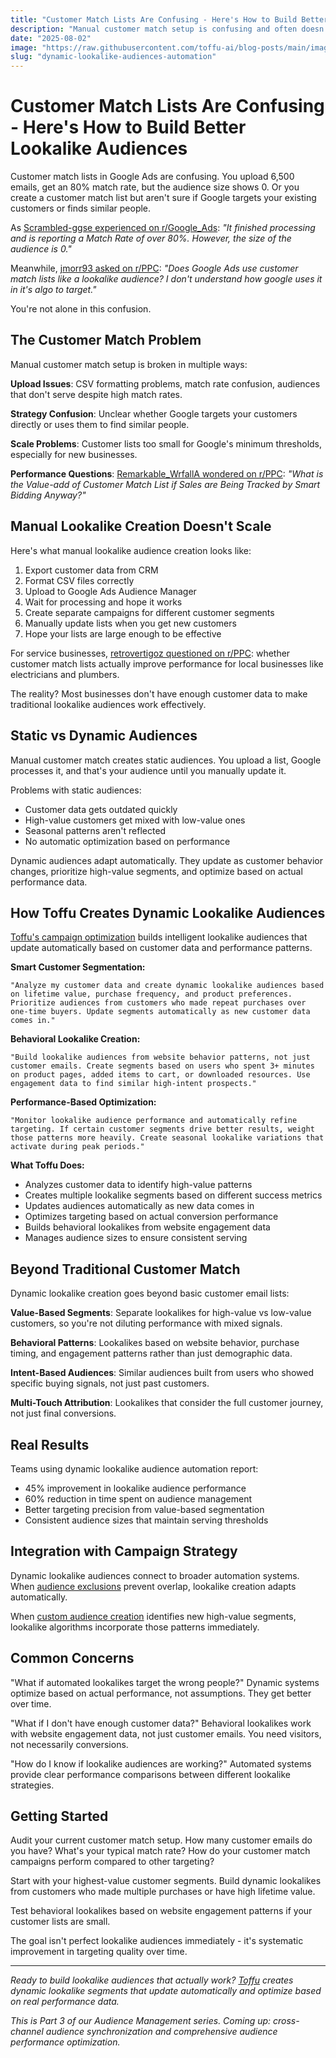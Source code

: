 ```yaml
---
title: "Customer Match Lists Are Confusing - Here's How to Build Better Lookalike Audiences"
description: "Manual customer match setup is confusing and often doesn't work. Here's how to automate dynamic lookalike audience creation that actually drives results."
date: "2025-08-02"
image: "https://raw.githubusercontent.com/toffu-ai/blog-posts/main/images/dynamic-lookalike-audiences-hero.avif"
slug: "dynamic-lookalike-audiences-automation"
---
```


# Customer Match Lists Are Confusing - Here's How to Build Better Lookalike Audiences

Customer match lists in Google Ads are confusing. You upload 6,500 emails, get an 80% match rate, but the audience size shows 0. Or you create a customer match list but aren't sure if Google targets your existing customers or finds similar people.

As [Scrambled-ggse experienced on r/Google_Ads](https://reddit.com/r/Google_Ads/comments/1lpr4i9/80_match_rate_customer_list_size_0/): *"It finished processing and is reporting a Match Rate of over 80%. However, the size of the audience is 0."*

Meanwhile, [jmorr93 asked on r/PPC](https://reddit.com/r/PPC/comments/1jav9ym/does_google_ads_use_customer_match_lists_like_a/): *"Does Google Ads use customer match lists like a lookalike audience? I don't understand how google uses it in it's algo to target."*

You're not alone in this confusion.

## The Customer Match Problem

Manual customer match setup is broken in multiple ways:

**Upload Issues**: CSV formatting problems, match rate confusion, audiences that don't serve despite high match rates.

**Strategy Confusion**: Unclear whether Google targets your customers directly or uses them to find similar people.

**Scale Problems**: Customer lists too small for Google's minimum thresholds, especially for new businesses.

**Performance Questions**: [Remarkable_WrfallA wondered on r/PPC](https://reddit.com/r/PPC/comments/1llb38t/what_is_the_valueadd_of_customer_match_list_if/): *"What is the Value-add of Customer Match List if Sales are Being Tracked by Smart Bidding Anyway?"*

## Manual Lookalike Creation Doesn't Scale

Here's what manual lookalike audience creation looks like:

1. Export customer data from CRM
2. Format CSV files correctly
3. Upload to Google Ads Audience Manager
4. Wait for processing and hope it works
5. Create separate campaigns for different customer segments
6. Manually update lists when you get new customers
7. Hope your lists are large enough to be effective

For service businesses, [retrovertigoz questioned on r/PPC](https://reddit.com/r/PPC/comments/1guejzp/customer_match_lists_for_servicebased_campaigns/): whether customer match lists actually improve performance for local businesses like electricians and plumbers.

The reality? Most businesses don't have enough customer data to make traditional lookalike audiences work effectively.

## Static vs Dynamic Audiences

Manual customer match creates static audiences. You upload a list, Google processes it, and that's your audience until you manually update it.

Problems with static audiences:
- Customer data gets outdated quickly
- High-value customers get mixed with low-value ones
- Seasonal patterns aren't reflected
- No automatic optimization based on performance

Dynamic audiences adapt automatically. They update as customer behavior changes, prioritize high-value segments, and optimize based on actual performance data.

## How Toffu Creates Dynamic Lookalike Audiences

[Toffu's campaign optimization](https://toffu.ai/academy/campaign-optimization) builds intelligent lookalike audiences that update automatically based on customer data and performance patterns.

**Smart Customer Segmentation:**
```
"Analyze my customer data and create dynamic lookalike audiences based on lifetime value, purchase frequency, and product preferences. Prioritize audiences from customers who made repeat purchases over one-time buyers. Update segments automatically as new customer data comes in."
```

**Behavioral Lookalike Creation:**
```
"Build lookalike audiences from website behavior patterns, not just customer emails. Create segments based on users who spent 3+ minutes on product pages, added items to cart, or downloaded resources. Use engagement data to find similar high-intent prospects."
```

**Performance-Based Optimization:**
```
"Monitor lookalike audience performance and automatically refine targeting. If certain customer segments drive better results, weight those patterns more heavily. Create seasonal lookalike variations that activate during peak periods."
```

**What Toffu Does:**
- Analyzes customer data to identify high-value patterns
- Creates multiple lookalike segments based on different success metrics
- Updates audiences automatically as new data comes in
- Optimizes targeting based on actual conversion performance
- Builds behavioral lookalikes from website engagement data
- Manages audience sizes to ensure consistent serving

## Beyond Traditional Customer Match

Dynamic lookalike creation goes beyond basic customer email lists:

**Value-Based Segments**: Separate lookalikes for high-value vs low-value customers, so you're not diluting performance with mixed signals.

**Behavioral Patterns**: Lookalikes based on website behavior, purchase timing, and engagement patterns rather than just demographic data.

**Intent-Based Audiences**: Similar audiences built from users who showed specific buying signals, not just past customers.

**Multi-Touch Attribution**: Lookalikes that consider the full customer journey, not just final conversions.

## Real Results

Teams using dynamic lookalike audience automation report:
- 45% improvement in lookalike audience performance
- 60% reduction in time spent on audience management
- Better targeting precision from value-based segmentation
- Consistent audience sizes that maintain serving thresholds

## Integration with Campaign Strategy

Dynamic lookalike audiences connect to broader automation systems. When [audience exclusions](https://toffu.ai/blog/audience-exclusions-overlap-management-automation) prevent overlap, lookalike creation adapts automatically.

When [custom audience creation](https://toffu.ai/blog/audience-management-automation-custom-audiences) identifies new high-value segments, lookalike algorithms incorporate those patterns immediately.

## Common Concerns

"What if automated lookalikes target the wrong people?" Dynamic systems optimize based on actual performance, not assumptions. They get better over time.

"What if I don't have enough customer data?" Behavioral lookalikes work with website engagement data, not just customer emails. You need visitors, not necessarily conversions.

"How do I know if lookalike audiences are working?" Automated systems provide clear performance comparisons between different lookalike strategies.

## Getting Started

Audit your current customer match setup. How many customer emails do you have? What's your typical match rate? How do your customer match campaigns perform compared to other targeting?

Start with your highest-value customer segments. Build dynamic lookalikes from customers who made multiple purchases or have high lifetime value.

Test behavioral lookalikes based on website engagement patterns if your customer lists are small.

The goal isn't perfect lookalike audiences immediately - it's systematic improvement in targeting quality over time.

---

*Ready to build lookalike audiences that actually work? [Toffu](https://toffu.ai) creates dynamic lookalike segments that update automatically and optimize based on real performance data.*

*This is Part 3 of our Audience Management series. Coming up: cross-channel audience synchronization and comprehensive audience performance optimization.*